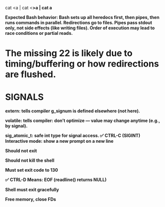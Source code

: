 cat <<a >a | cat <<b >>a | cat a

Expected Bash behavior:
Bash sets up all heredocs first, then pipes, then runs commands in parallel.
Redirections go to files.
Pipes pass stdout only, not side effects (like writing files).
Order of execution may lead to race conditions or partial reads.

The missing 22 is likely due to timing/buffering or how redirections are flushed.
=================================
SIGNALS
=================================
extern: tells compiler g_signum is defined elsewhere (not here).

volatile: tells compiler: don’t optimize — value may change anytime (e.g., by signal).

sig_atomic_t: safe int type for signal access.
✅ CTRL-C (SIGINT)
Interactive mode: show a new prompt on a new line

Should not exit

Should not kill the shell

Must set exit code to 130

✅ CTRL-D
Means: EOF (readline() returns NULL)

Shell must exit gracefully

Free memory, close FDs